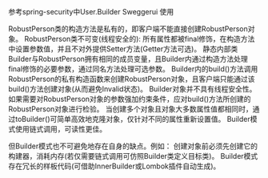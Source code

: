 参考spring-security中User.Builder
Sweggerui 使用

RobustPerson类的构造方法是私有的，即客户端不能直接创建RobustPerson对象。
RobustPerson类不可变(线程安全的): 所有属性都被final修饰，在构造方法中设置参数值，并且不对外提供Setter方法(Getter方法可选)。
静态内部类Builder与RobustPerson拥有相同的成员变量，且Builder内通过构造方法处理final修饰的必要参数，通过同名方法处理可选参数。
Builder内的build()方法调用RobustPerson的私有构造函数来创建RobustPerson对象，且客户端只能通过该build()方法创建对象(从而避免Invalid状态)。
Builder对象并不具有线程安全性。如果需要对RobustPerson对象的参数强加约束条件，应对build()方法所创建的RobustPerson对象进行检验。
当创建多个对象且对象大多数属性值都相同时，通过toBuilder()可简单高效地克隆对象，仅针对不同的属性重新设置值。
Builder模式使用链式调用，可读性更佳。

但Builder模式也不可避免地存在自身的缺点。例如：
    创建对象前必须先创建它的构建器，消耗内存(若仅需要链式调用可仿照Builder类定义目标类)。
    Builder模式存在冗长的样板代码(可借助InnerBuilder或Lombok插件自动生成)。


